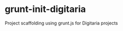 grunt-init-digitaria
====================

Project scaffolding using grunt.js for Digitaria projects
